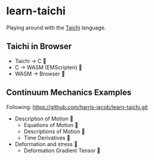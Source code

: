 # learn-taichi
Playing around with the [Taichi](https://github.com/taichi-dev/taichi) language.


## Taichi in Browser

- Taichi -> C 🎯
- C -> WASM (EMScripten) 🎯
- WASM -> Browser 🎯

## Continuum Mechanics Examples

Following: https://github.com/harris-jacob/learn-taichi.git

- Description of Motion 🎯
    - Equations of Motion 🎯
    - Descriptions of Motion 🎯
    - Time Derivatives 🎯
- Deformation and stress 🎯
  - Deformation Gradient Tensor 🎯

